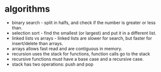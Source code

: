 # algorithms


* binary search - split in halfs, and check if the number is greater or less than.
* selection sort - find the smallest (or largest) and put it in a different list.
* linked lists vs arrays - linked lists are slower for search, but faster for insert/delete than arrays.
* arrays allows fast read and are contiguous in memory.
* recursion uses the stack for functions, function calls go to the stack
* recursive functions must have a base case and a recursive case.
* stack has two operations: push and pop
